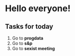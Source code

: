 # Hello everyone!

## Tasks for today

1. Go to **progdata**
2. Go to **s&p**
3. Go to **sexist meeting**

